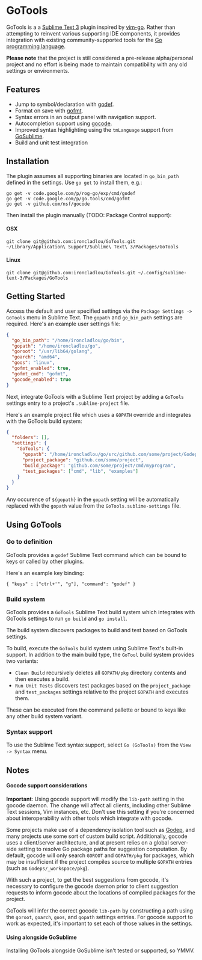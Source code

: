 # GoTools

GoTools is a a [Sublime Text 3](http://www.sublimetext.com) plugin inspired by [vim-go](https://github.com/fatih/vim-go). Rather than attempting to reinvent various supporting IDE components, it provides integration with existing community-supported tools for the [Go programming language](http://www.golang.org).

**Please note** that the project is still considered a pre-release alpha/personal project and no effort is being made to maintain compatibility with any old settings or environments.

## Features

* Jump to symbol/declaration with [godef](http://godoc.org/code.google.com/p/rog-go/exp/cmd/godef).
* Format on save with [gofmt](http://godoc.org/code.google.com/p/go.tools/cmd/gofmt).
* Syntax errors in an output panel with navigation support.
* Autocompletion support using [gocode](https://github.com/nsf/gocode).
* Improved syntax highlighting using the `tmLanguage` support from [GoSublime](https://github.com/DisposaBoy/GoSublime).
* Build and unit test integration

## Installation

The plugin assumes all supporting binaries are located in `go_bin_path` defined in the settings. Use `go get` to install them, e.g.:

    go get -v code.google.com/p/rog-go/exp/cmd/godef
    go get -v code.google.com/p/go.tools/cmd/gofmt
    go get -v github.com/nsf/gocode

Then install the plugin manually (TODO: Package Control support):

#### OSX
    git clone git@github.com:ironcladlou/GoTools.git ~/Library/Application\ Support/Sublime\ Text\ 3/Packages/GoTools

#### Linux

    git clone git@github.com:ironcladlou/GoTools.git ~/.config/sublime-text-3/Packages/GoTools

## Getting Started

Access the default and user specified settings via the `Package Settings -> GoTools` menu in Sublime Text. The `gopath` and `go_bin_path` settings are required. Here's an example user settings file:

```json
{
  "go_bin_path": "/home/ironcladlou/go/bin",
  "gopath": "/home/ironcladlou/go",
  "goroot": "/usr/lib64/golang",
  "goarch": "amd64",
  "goos": "linux",
  "gofmt_enabled": true,
  "gofmt_cmd": "gofmt",
  "gocode_enabled": true
}
```

Next, integrate GoTools with a Sublime Text project by adding a `GoTools` settings entry to a project's `.sublime-project` file.

Here's an example project file which uses a `GOPATH` override and integrates with the GoTools build system:

```json
{
  "folders": [],
  "settings": {
    "GoTools": {
      "gopath": "/home/ironcladlou/go/src/github.com/some/project/Godeps/_workspace:${gopath}",
      "project_package": "github.com/some/project",
      "build_package": "github.com/some/project/cmd/myprogram",
      "test_packages": ["cmd", "lib", "examples"]
    }
  }
}
```

Any occurence of `${gopath}` in the `gopath` setting will be automatically replaced with the `gopath` value from the `GoTools.sublime-settings` file.

## Using GoTools

### Go to definition

GoTools provides a `godef` Sublime Text command which can be bound to keys or called by other plugins.

Here's an example key binding:

    { "keys" : ["ctrl+'", "g"], "command": "godef" }


### Build system

GoTools provides a `GoTools` Sublime Text build system which integrates with GoTools settings to run `go build` and `go install`.

The build system discovers packages to build and test based on GoTools settings.

To build, execute the `GoTools` build system using Sublime Text's built-in support. In addition to the main build type, the `GoTool` build system provides two variants:

  * `Clean Build` recursively deletes all `GOPATH/pkg` directory contents and then executes a build.
  * `Run Unit Tests` discovers test packages based on the `project_package` and `test_packages` settings relative to the project `GOPATH` and executes them.

These can be executed from the command pallette or bound to keys like any other build system variant.


### Syntax support

To use the Sublime Text syntax support, select `Go (GoTools)` from the `View -> Syntax` menu.

## Notes

#### Gocode support considerations

**Important**: Using gocode support will modify the `lib-path` setting in the gocode daemon. The change will affect all clients, including other Sublime Text sessions, Vim instances, etc. Don't use this setting if you're concerned about interoperability with other tools which integrate with gocode.

Some projects make use of a dependency isolation tool such as [Godep](https://github.com/tools/godep), and many projects use some sort of custom build script. Additionally, gocode uses a client/server architecture, and at present relies on a global server-side setting to resolve Go package paths for suggestion computation. By default, gocode will only search `GOROOT` and `GOPATH/pkg` for packages, which may be insufficient if the project compiles source to multiple `GOPATH` entries (such as `Godeps/_workspace/pkg`).

With such a project, to get the best suggestions from gocode, it's necessary to configure the gocode daemon prior to client suggestion requests to inform gocode about the locations of compiled packages for the project.

GoTools will infer the correct gocode `lib-path` by constructing a path using the `goroot`, `goarch`, `goos`, and `gopath` settings entries. For gocode support to work as expected, it's important to set each of those values in the settings.

#### Using alongside GoSublime

Installing GoTools alongside GoSublime isn't tested or supported, so YMMV.
